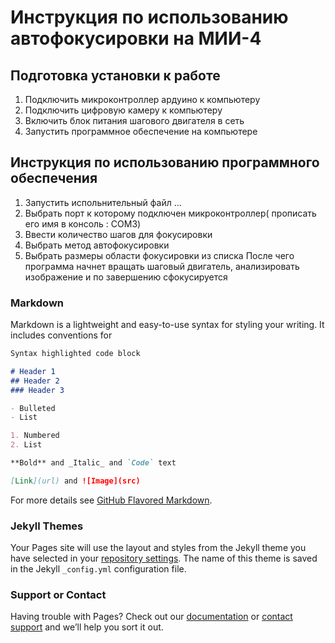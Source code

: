 # Инструкция по использованию автофокусировки на МИИ-4
## Подготовка установки к работе

1. Подключить микроконтроллер ардуино к компьютеру
2. Подключить цифровую камеру к компьютеру
3. Включить блок питания шагового двигателя в сеть
4. Запустить программное обеспечение на компьютере

## Инструкция по использованию программного обеспечения
1. Запустить испольнительный файл ...
2. Выбрать порт к которому подключен микроконтроллер( прописать его имя в консоль : COM3)
3. Ввести количество шагов для фокусировки
4. Выбрать метод автофокусировки
5. Выбрать размеры области фокусировки из списка
После чего программа начнет вращать шаговый двигатель, анализировать изображение и по завершению сфокусируется 
 

### Markdown

Markdown is a lightweight and easy-to-use syntax for styling your writing. It includes conventions for

```markdown
Syntax highlighted code block

# Header 1
## Header 2
### Header 3

- Bulleted
- List

1. Numbered
2. List

**Bold** and _Italic_ and `Code` text

[Link](url) and ![Image](src)
```

For more details see [GitHub Flavored Markdown](https://guides.github.com/features/mastering-markdown/).

### Jekyll Themes

Your Pages site will use the layout and styles from the Jekyll theme you have selected in your [repository settings](https://github.com/TonySJr/AutofocusMII-4/settings). The name of this theme is saved in the Jekyll `_config.yml` configuration file.

### Support or Contact

Having trouble with Pages? Check out our [documentation](https://help.github.com/categories/github-pages-basics/) or [contact support](https://github.com/contact) and we’ll help you sort it out.
